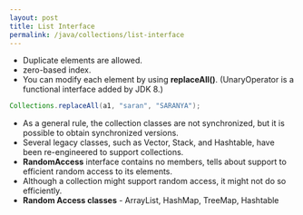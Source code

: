 ```yaml
---
layout: post
title: List Interface
permalink: /java/collections/list-interface
---
```


* Duplicate elements are allowed.
* zero-based index.
* You can modify each element by using **replaceAll()**. (UnaryOperator is a functional interface added by JDK 8.)

```java
Collections.replaceAll(a1, "saran", "SARANYA");
```

* As a general rule, the collection classes are not synchronized, but it is possible to obtain synchronized versions.
* Several legacy classes, such as Vector, Stack, and Hashtable, have been re-engineered to support collections.
* **RandomAccess** interface contains no members, tells about support to efficient random access to its elements. 
* Although a collection might support random access, it might not do so efficiently.
* **Random Access classes** - ArrayList, HashMap, TreeMap, Hashtable